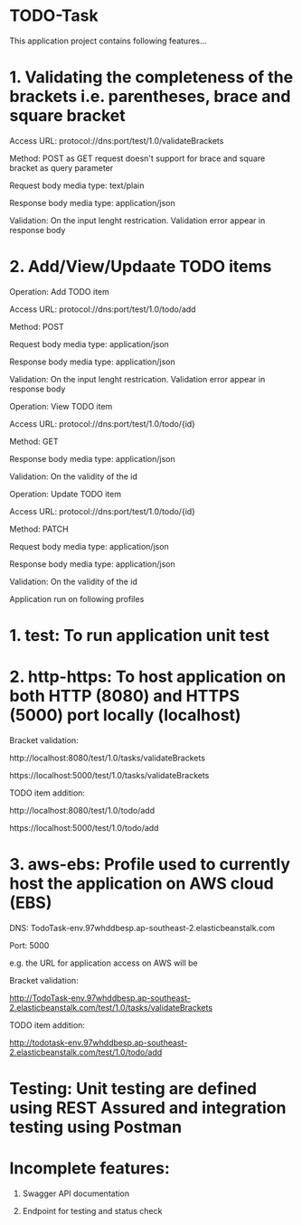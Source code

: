 # TODO-Task

This application project contains following features...

# 1. Validating the completeness of the brackets i.e. parentheses, brace and square bracket

Access URL: 
protocol://dns:port/test/1.0/validateBrackets
   
Method: POST as GET request doesn't support for brace and square bracket as query parameter

Request body media type: text/plain

Response body media type: application/json

Validation: On the input lenght restrication. Validation error appear in response body

# 2. Add/View/Updaate TODO items

Operation: Add TODO item

Access URL: protocol://dns:port/test/1.0/todo/add
   
Method: POST

Request body media type: application/json

Response body media type: application/json

Validation: On the input lenght restrication. Validation error appear in response body

Operation: View TODO item

Access URL: protocol://dns:port/test/1.0/todo/{id}
   
Method: GET

Response body media type: application/json

Validation: On the validity of the id

Operation: Update TODO item

Access URL: protocol://dns:port/test/1.0/todo/{id}
   
Method: PATCH

Request body media type: application/json

Response body media type: application/json

Validation: On the validity of the id

Application run on following profiles

# 1. test: To run application unit test

# 2. http-https: To host application on both HTTP (8080) and HTTPS (5000) port locally (localhost)

Bracket validation:

http://localhost:8080/test/1.0/tasks/validateBrackets

https://localhost:5000/test/1.0/tasks/validateBrackets

TODO item addition:

http://localhost:8080/test/1.0/todo/add

https://localhost:5000/test/1.0/todo/add

# 3. aws-ebs: Profile used to currently host the application on AWS cloud (EBS)

DNS: TodoTask-env.97whddbesp.ap-southeast-2.elasticbeanstalk.com
   
Port: 5000

e.g. the URL for application access on AWS will be
   
Bracket validation:
   
http://TodoTask-env.97whddbesp.ap-southeast-2.elasticbeanstalk.com/test/1.0/tasks/validateBrackets
   
TODO item addition:
   
http://todotask-env.97whddbesp.ap-southeast-2.elasticbeanstalk.com/test/1.0/todo/add

# Testing: Unit testing are defined using REST Assured and integration testing using Postman

# Incomplete features:

1. Swagger API documentation

2. Endpoint for testing and status check


